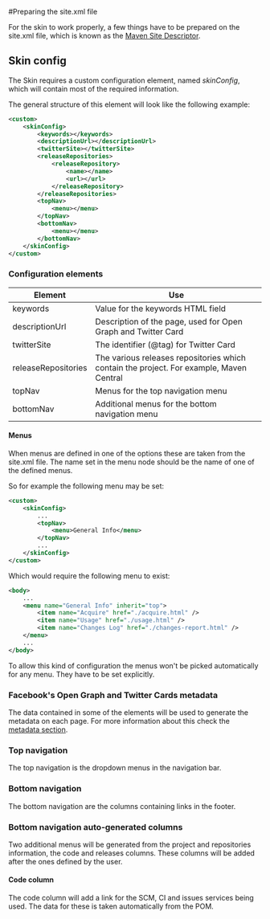 #Preparing the site.xml file

For the skin to work properly, a few things have to be prepared on the site.xml file, which is known as the [Maven Site Descriptor][maven-site-descriptor].

## Skin config

The Skin requires a custom configuration element, named *skinConfig*, which will contain most of the required information.

The general structure of this element will look like the following example:

```xml
<custom>
    <skinConfig>
        <keywords></keywords>
        <descriptionUrl></descriptionUrl>
        <twitterSite></twitterSite>
        <releaseRepositories>
            <releaseRepository>
                <name></name>
                <url></url>
            </releaseRepository>
        </releaseRepositories>
        <topNav>
            <menu></menu>
        </topNav>
        <bottomNav>
            <menu></menu>
        </bottomNav>
    </skinConfig>
</custom>
```

### Configuration elements

|Element|Use|
|---|---|
|keywords|Value for the keywords HTML field|
|descriptionUrl|Description of the page, used for Open Graph and Twitter Card|
|twitterSite|The identifier (@tag) for Twitter Card|
|releaseRepositories|The various releases repositories which contain the project. For example, Maven Central|
|topNav|Menus for the top navigation menu|
|bottomNav|Additional menus for the bottom navigation menu|

#### Menus

When menus are defined in one of the options these are taken from the site.xml file. The name set in the menu node should be the name of one of the defined menus.

So for example the following menu may be set:

```xml
<custom>
    <skinConfig>
        ...
        <topNav>
            <menu>General Info</menu>
        </topNav>
        ...
    </skinConfig>
</custom>
```

Which would require the following menu to exist:

```xml
<body>
    ...
    <menu name="General Info" inherit="top">
        <item name="Acquire" href="./acquire.html" />
        <item name="Usage" href="./usage.html" />
        <item name="Changes Log" href="./changes-report.html" />
    </menu>
    ...
</body>
```

To allow this kind of configuration the menus won't be picked automatically for any menu. They have to be set explicitly.

### Facebook's Open Graph and Twitter Cards metadata

The data contained in some of the elements will be used to generate the metadata on each page. For more information about this check the [metadata section][metadata].

### Top navigation

The top navigation is the dropdown menus in the navigation bar.

### Bottom navigation

The bottom navigation are the columns containing links in the footer.

### Bottom navigation auto-generated columns

Two additional menus will be generated from the project and repositories information, the code and releases columns. These columns will be added after the ones defined by the user.

#### Code column

The code column will add a link for the SCM, CI and issues services being used. The data for these is taken automatically from the POM.


[metadata]: ./metadata.html

[maven-site-descriptor]: http://maven.apache.org/plugins/maven-site-plugin/examples/sitedescriptor.html